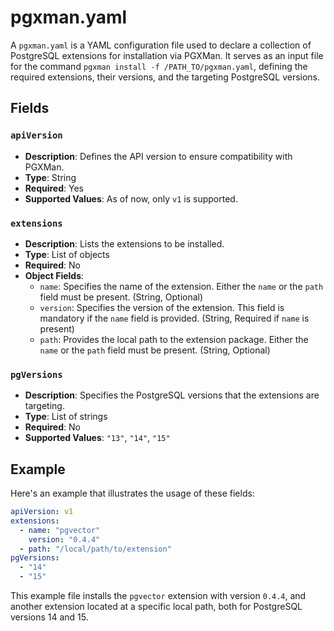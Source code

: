 # pgxman.yaml

A `pgxman.yaml` is a YAML configuration file used to declare a collection of PostgreSQL extensions for installation via PGXMan.
It serves as an input file for the command `pgxman install -f /PATH_TO/pgxman.yaml`, defining the required extensions, their versions,
and the targeting PostgreSQL versions.

## Fields

### `apiVersion`

- **Description**: Defines the API version to ensure compatibility with PGXMan.
- **Type**: String
- **Required**: Yes
- **Supported Values**: As of now, only `v1` is supported.

### `extensions`

- **Description**: Lists the extensions to be installed.
- **Type**: List of objects
- **Required**: No
- **Object Fields**:
  - `name`: Specifies the name of the extension. Either the `name` or the `path` field must be present. (String, Optional)
  - `version`: Specifies the version of the extension. This field is mandatory if the `name` field is provided. (String, Required if `name` is present)
  - `path`: Provides the local path to the extension package. Either the `name` or the `path` field must be present. (String, Optional)

### `pgVersions`

- **Description**: Specifies the PostgreSQL versions that the extensions are targeting.
- **Type**: List of strings
- **Required**: No
- **Supported Values**: `"13"`, `"14"`, `"15"`

## Example

Here's an example that illustrates the usage of these fields:

```yaml
apiVersion: v1
extensions:
  - name: "pgvector"
    version: "0.4.4"
  - path: "/local/path/to/extension"
pgVersions:
  - "14"
  - "15"
```

This example file installs the `pgvector` extension with version `0.4.4`, and another extension located at a specific local path, both for PostgreSQL versions 14 and 15.

